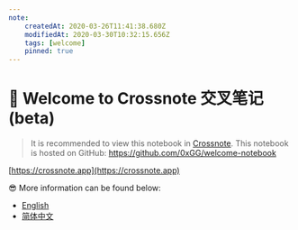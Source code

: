```yaml
---
note:
    createdAt: 2020-03-26T11:41:38.680Z
    modifiedAt: 2020-03-30T10:32:15.656Z
    tags: [welcome]
    pinned: true
---
```

# 📝 Welcome to Crossnote 交叉笔记 (beta)

> It is recommended to view this notebook in [Crossnote](https://crossnote.app/?repo=https%3A%2F%2Fgithub.com%2F0xGG%2Fwelcome-notebook&branch=master&filePath=README.md).
> This notebook is hosted on GitHub: https://github.com/0xGG/welcome-notebook

[https://crossnote.app](https://crossnote.app)

😎 More information can be found below: 

* [English](./enUS/README.md)
* [简体中文](zhCN/README.md)



